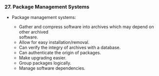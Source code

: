 ### 27. Package Management Systems

  * Package management systems:

    * Gather and compress software into archives which may depend on other archived  
      software.
    * Allow for easy installation/removal.
    * Can verify the integry of archives with a database.
    * Can authenticate the origin of packages.
    * Make upgrading easier.
    * Group packages logically.
    * Manage software dependencies.

    
